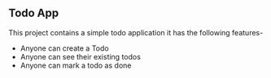 ## Todo App

This project contains a simple todo application it has the following features-

- Anyone can create a Todo
- Anyone can see their existing todos
- Anyone can mark a todo as done